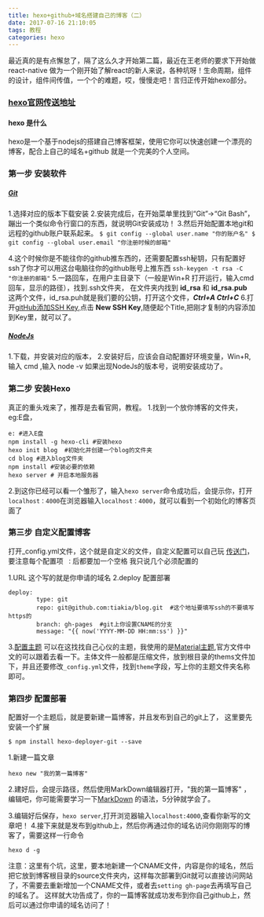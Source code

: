 ```yaml
---
title: hexo+github+域名搭建自己的博客（二）
date: 2017-07-16 21:10:05
tags: 教程
categories: hexo
---
```

 最近真的是有点懈怠了，隔了这么久才开始第二篇，最近在王老师的要求下开始做 react-native 做为一个刚开始了解react的新人来说，各种坑呀！生命周期，组件的设计，组件间传值，一个个的难题，哎，慢慢走吧！言归正传开始hexo部分。
### [hexo官网传送地址](https://hexo.io)
 #### hexo 是什么
 hexo是一个基于nodejs的搭建自己博客框架，使用它你可以快速创建一个漂亮的博客，配合上自己的域名+github 就是一个完美的个人空间。
 ### 第一步 安装软件
##### [Git](https:///git-scm.com/downloads)

1.选择对应的版本下载安装
2.安装完成后，在开始菜单里找到“Git”->“Git Bash”，蹦出一个类似命令行窗口的东西，就说明Git安装成功！
3.然后开始配置本地git和远程的github账户联系起来。
	```
	$ git config --global user.name "你的账户名"
	$ git config --global user.email "你注册时候的邮箱"
	```

4.这个时候你是不能往你的github推东西的，还需要配置ssh秘钥，只有配置好ssh了你才可以用这台电脑往你的github账号上推东西
    ```
    ssh-keygen -t rsa -C "你注册的邮箱"
    ```
5.一路回车，在用户主目录下（一般是Win+R 打开运行，输入cmd 回车，显示的路径），找到.ssh文件夹，	在文件夹内找到 **id_rsa** 和 **id_rsa.pub** 这两个文件，id_rsa.puh就是我们要的公钥，打开这个文件，***Ctrl+A    Ctrl+C***
6.打开[gitHub添加SSH Key](https://github.com/settings/keys),点击 **New SSH Key**,随便起个Title,把刚才复制的内容添加到Key里，就可以了。

##### [NodeJs](https://nodejs.org/en/download)
1.下载，并安装对应的版本，
2.安装好后，应该会自动配置好环境变量，Win+R,输入 cmd ,输入 node -v 如果出现NodeJs的版本号，说明安装成功了。
### 第二步 安装Hexo
 真正的重头戏来了，推荐是去看官网，教程。
1.找到一个放你博客的文件夹，eg:E盘，
```
e: #进入E盘
npm install -g hexo-cli #安装hexo
hexo init blog	#初始化并创建一个blog的文件夹
cd blog	#进入blog文件夹
npm install	#安装必要的依赖
hexo server	# 开启本地服务器
```
2.到这你已经可以看一个雏形了，输入` hexo server `命令成功后，会提示你，打开`localhost：4000`在浏览器输入`localhost：4000`，就可以看到一个初始化的博客页面了
### 第三步 自定义配置博客
打开_config.yml文件，这个就是自定义的文件，自定义配置可以自己玩 [传送门](https://hexo.io/docs/configuration.html)，要注意每个配置项` ：`后都要加一个空格 我只说几个必须配置的


1.URL 这个写的就是你申请的域名
2.deploy 配置部署
```
deploy:
        type: git
        repo: git@github.com:tiakia/blog.git  #这个地址要填写ssh的不要填写https的
        branch: gh-pages  #git上你设置CNAME的分支
        message: "{{ now('YYYY-MM-DD HH:mm:ss') }}"
```
3.[配置主题](https://hexo.io/themes/) 可以在这找找自己心仪的主题，我使用的是[Material主题](https://material.viosey.com/start/#install-material/),官方文件中文的可以跟着去看一下。主体文件一般都是压缩文件，放到根目录的thems文件加下，并且还要修改`_config.yml`文件，找到`theme`字段，写上你的主题文件夹名称即可。
### 第四步 配置部署


配置好一个主题后，就是要新建一篇博客，并且发布到自己的git上了，
这里要先安装一个扩展
```
$ npm install hexo-deployer-git --save
```


1.新建一篇文章
```
hexo new "我的第一篇博客"
```
2.建好后，会提示路径，然后使用MarkDown编辑器打开，"我的第一篇博客" ，编辑吧，你可能需要学习一下[MarkDown](http://wowubuntu.com/markdown/index.html) 的语法，5分钟就学会了。

3.编辑好后保存，`hexo server`,打开浏览器输入`localhost:4000`,查看你新写的文章吧！
4.接下来就是发布到github上，然后你再通过你的域名访问你刚刚写的博客了，需要这样一行命令
```
hexo d -g
```
注意：这里有个坑，这里，要本地新建一个CNAME文件，内容是你的域名，然后把它放到博客根目录的source文件夹内，这样每次部署到Git就可以直接访问网站了，不需要去重新增加一个CNAME文件，或者去`setting gh-page`去再填写自己的域名了。
 这样就大功告成了，你的一篇博客就成功发布到你自己github上，然后可以通过你申请的域名访问了！